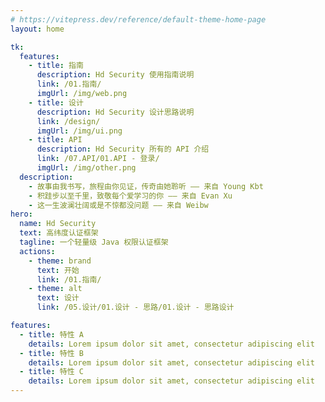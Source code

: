 ```yaml
---
# https://vitepress.dev/reference/default-theme-home-page
layout: home

tk:
  features:
    - title: 指南
      description: Hd Security 使用指南说明
      link: /01.指南/
      imgUrl: /img/web.png
    - title: 设计
      description: Hd Security 设计思路说明
      link: /design/
      imgUrl: /img/ui.png
    - title: API
      description: Hd Security 所有的 API 介绍
      link: /07.API/01.API - 登录/
      imgUrl: /img/other.png
  description:
    - 故事由我书写，旅程由你见证，传奇由她聆听 —— 来自 Young Kbt
    - 积跬步以至千里，致敬每个爱学习的你 —— 来自 Evan Xu
    - 这一生波澜壮阔或是不惊都没问题 —— 来自 Weibw
hero:
  name: Hd Security
  text: 高纬度认证框架
  tagline: 一个轻量级 Java 权限认证框架
  actions:
    - theme: brand
      text: 开始
      link: /01.指南/
    - theme: alt
      text: 设计
      link: /05.设计/01.设计 - 思路/01.设计 - 思路设计

features:
  - title: 特性 A
    details: Lorem ipsum dolor sit amet, consectetur adipiscing elit
  - title: 特性 B
    details: Lorem ipsum dolor sit amet, consectetur adipiscing elit
  - title: 特性 C
    details: Lorem ipsum dolor sit amet, consectetur adipiscing elit
---
```

